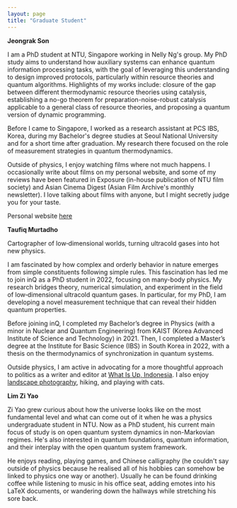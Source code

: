 ```yaml
---
layout: page
title: "Graduate Student"
---
```


**Jeongrak Son**

I am a PhD student at NTU, Singapore working in Nelly Ng's group. My PhD study aims to understand how auxiliary systems can enhance quantum information processing tasks, with the goal of leveraging this understanding to design improved protocols, particularly within resource theories and quantum algorithms. Highlights of my works include: closure of the gap between different thermodynamic resource theories using catalysis, establishing a no-go theorem for preparation-noise-robust catalysis applicable to a general class of resource theories, and proposing a quantum version of dynamic programming.

Before I came to Singapore, I worked as a research assistant at PCS IBS, Korea, during my Bachelor's degree studies at Seoul National University and for a short time after graduation. My research there focused on the role of measurement strategies in quantum thermodynamics. 

Outside of physics, I enjoy watching films where not much happens. I occasionally write about films on my personal website, and some of my reviews have been featured in Exposure (in-house publication of NTU film society) and Asian Cinema Digest (Asian Film Archive's monthly newsletter). I love talking about films with anyone, but I might secretly judge you for your taste.  

Personal website [here](https://jeongrak-son.github.io/index.html)


**Taufiq Murtadho**

Cartographer of low‑dimensional worlds, turning ultracold gases into hot new physics.

I am fascinated by how complex and orderly behavior in nature emerges from simple constituents following simple rules. This fascination has led me to join inQ as a PhD student in 2022, focusing on many-body physics. My research bridges theory, numerical simulation, and experiment in the field of low‑dimensional ultracold quantum gases. In particular, for my PhD, I am developing a novel measurement technique that can reveal their hidden quantum properties. 

Before joining inQ, I completed my Bachelor’s degree in Physics (with a minor in Nuclear and Quantum Engineering) from KAIST (Korea Advanced Institute of Science and Technology) in 2021. Then, I completed a Master’s degree at the Institute for Basic Science (IBS)  in South Korea in 2022, with a thesis on the thermodynamics of synchronization in quantum systems. 

Outside physics, I am active in advocating for a more thoughtful approach to politics as a writer and editor at [What Is Up, Indonesia](https://www.instagram.com/whatisupindonesia/). I also enjoy [landscape photography](https://www.instagram.com/sunyisunyata/), hiking, and playing with cats. 

**Lim Zi Yao** 

Zi Yao grew curious about how the universe looks like on the most fundamental level and what can come out of it when he was a physics undergraduate student in NTU. Now as a PhD student, his current main focus of study is on open quantum system dynamics in non-Markovian regimes. He's also interested in quantum foundations, quantum information, and their interplay with the open quantum system framework. 

He enjoys reading, playing games, and Chinese calligraphy (he couldn't say outside of physics because he realised all of his hobbies can somehow be linked to physics one way or another). Usually he can be found drinking coffee while listening to music in his office seat, adding emotes into his LaTeX documents, or wandering down the hallways while stretching his sore back.
